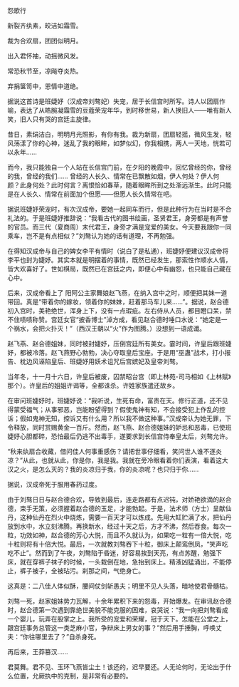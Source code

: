 怨歌行

新裂齐纨素，皎洁如霜雪。

裁为合欢扇，团团似明月。

出入君怀袖，动摇微风发。

常恐秋节至，凉飚夺炎热。

弃捐箧笥中，恩情中道绝。

据说这首诗是班婕妤（汉成帝刘骜妃）失宠，居于长信宫时所写。诗人以团扇作喻，表达了从皓腕凝霜雪的豆蔻荣宠年华，到时移世易，新人换旧人——唯有新人笑，旧人只有哭的宫廷主旋律。

昔日，素绢洁白，明明月光照影，有你有我。裁为新扇，团扇轻摇，微风生发，轻风荡漾了你的心神，迷乱了我的眼眸，如梦似幻，你我相携，两人一天地，恍若可以永年……

而今，我只能独自一个人站在长信宫门前，在夕阳的晚霞中，回忆曾经的你，曾经的我，曾经的我们…… 曾经的人长久、情常在已飘散如烟，伊人何处？伊人何颜？此身何处？此时何言？离恨恰如春草，随着眼眸所到之处渐远渐生。此时只能是在人长久、情常在前面加个但愿——但愿人长久情常在吧。

据说班婕妤荣宠时，有次汉成帝，要她一起同车而行，但是此种行为在当时是不合礼法的。于是班婕妤推辞说：“我看古代的图书绘画，圣贤君王，身旁都是有声誉的官员。而三代（夏商周）末代君王，身旁才满是宠爱的美女。今天要我跟你一同乘车，岂不是有点相似？”刘骜认为她的话有道理，不再勉强。

在得知汉成帝与自己的婢女李平有情时（说白了是私通），班婕妤便建议汉成帝将李平也封为婕妤。其实本就是明摆着的事情，既然已经发生，那索性作顺水人情，皆大欢喜好了。世如棋局，既然已在宫廷之内，即便心中有幽怨，也只能自己藏在心中。

后来，汉成帝看上了 阳阿公主家舞娘赵飞燕，在纳入宫中之时，顺便把其妹一道带回。真是“带着你的嫁妆，领着你的妹妹，赶着那马车儿来……”。据说，赵合德初入宫时，美艳绝世，浑身上下，没有一点瑕疵。左右侍从人员，都目瞪口呆，禁不住啧啧称赞。宫廷女官“披香博士”淖方成，看见赵合德时唾口水说：“她定是一个祸水，会把火扑灭！”（西汉王朝以“火”作为图腾。）没想到一语成谶。

赵飞燕、赵合德姐妹，同时被封婕妤，压倒宫廷所有美女。霎时间，许皇后跟班婕妤，都被冷落。赵飞燕野心勃勃，决心夺取皇后宝座。于是用“巫蛊”战术，打小报告、枕边风诬陷皇后、班婕妤用妖术诅咒后宫嫔妃及皇帝刘骜。

当年冬，十一月十六日，许皇后被废，囚禁昭台宫（即上林苑-司马相如《上林赋》那个）。许皇后的姐姐许谒等，全都诛杀。许姓家族遣还故乡。

在审问班婕妤时，班婕妤说：“我听说，生死有命，富贵在天。修行正道，还不见得蒙受福气；从事邪恶，岂能盼望得到？假使鬼神有知，不会接受犯上作乱的控诉；假如鬼神无知，控诉又有什么用？所以我不做这种事。”汉成帝认为她无罪，下令释放，同时赏赐黄金一百斤。然而，赵飞燕、赵合德姐妹的妒忌和恶毒，已使班婕妤心胆都碎，恐怕最后仍逃不出毒手，遂要求到长信宫侍奉皇太后，刘骜允许。

“秋来纨扇合收藏，借问佳人何事重感伤？请把世事仔细看，笑问世人谁不逐炎凉？”从此，也就从此，你是你，我是我。我就在旁冷眼看着你们表演，看着这大汉之火，是怎么灭的？我的炎凉归于我，你的炎凉呢？也只归于你……

据说，汉成帝死于服用春药过度。

由于刘骜日日与赵合德合欢，导致到最后，连走路都有点迟钝，对娇艳欲滴的赵合德，束手无策，必须握着赵合德的玉足，才能勃起。于是，法术师（方士）呈献仙丹，这种仙丹在烈火中烧炼，需要一百天才可以炼成。先用大缸贮满了水，把仙丹放到水中，水立刻沸腾。再换新水，经过十天之后，方才不沸，然后吞食。每次一粒，功效如神，赵合德的芳心大悦，而且不久就认为，如果吃一粒有一倍大悦，吃十粒则将有十倍大悦。最后，一次就教刘骜吞下十粒，御床上颠鸾倒凤，“笑声吃吃不止”。然而到了午夜，刘骜陷于昏迷，好容易挨到天亮，有点苏醒，勉强下床，就在穿裤子袜子的时候，一头栽倒在地，急抬到床上。精液凶猛涌出，不能停止，裤子被子，全被玷污。刹那之间，气绝身亡。

这真是：二八佳人体似酥，腰间仗剑斩愚夫；明里不见人头落，暗地使君骨髓枯。

刘骜一死，赵家姐妹势力瓦解，十余年累积下来的怨毒，开始爆发。在审讯赵合德时，赵合德第一次遇到靠绝世美貌不能克服的困难，哀哭说：“我一向把刘骜看成一个婴儿，玩弄在股掌之上。我所受的宠爱和荣耀，冠于天下。怎能在公堂之上，跟宫廷事务总管这一类芝麻小官，争辩床上男女的事？”然后用手捶胸，呼唤丈夫：“你往哪里去了？”自杀身死。

再后来，王莽篡汉……

君莫舞。君不见、玉环飞燕皆尘土！该还的，迟早要还。人无论何时，无论出于什么位置，允厥执中的克制，是非常有必要的。


